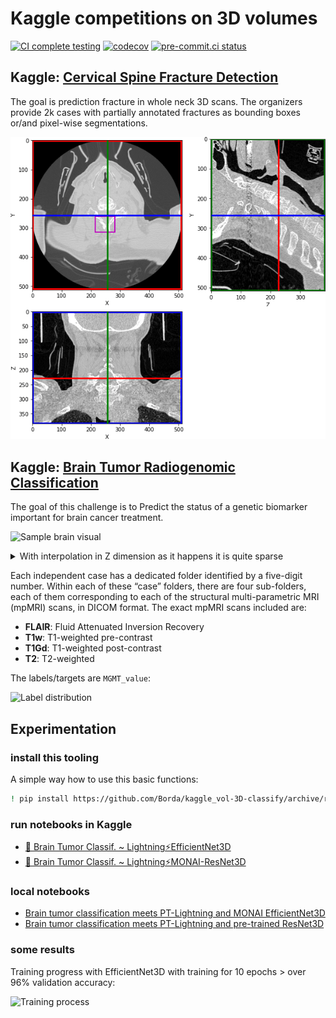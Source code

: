 # Kaggle competitions on 3D volumes

[![CI complete testing](https://github.com/Borda/kaggle_vol-3D-classify/actions/workflows/ci_testing.yml/badge.svg?branch=main&event=push)](https://github.com/Borda/kaggle_vol-3D-classify/actions/workflows/ci_testing.yml)
[![codecov](https://codecov.io/gh/Borda/kaggle_vol-3D-classify/branch/main/graph/badge.svg?token=bxqTQDXHvU)](https://codecov.io/gh/Borda/kaggle_vol-3D-classify)
[![pre-commit.ci status](https://results.pre-commit.ci/badge/github/Borda/kaggle_vol-3D-classify/main.svg)](https://results.pre-commit.ci/latest/github/Borda/kaggle_vol-3D-classify/main)

## Kaggle: [Cervical Spine Fracture Detection](https://www.kaggle.com/competitions/rsna-2022-cervical-spine-fracture-detection)

The goal is prediction fracture in whole neck 3D scans. The organizers provide 2k cases with partially annotated fractures as bounding boxes or/and pixel-wise segmentations.

![Sample brain visual](./assets/neck3D_spl.png)

## Kaggle: [Brain Tumor Radiogenomic Classification](https://www.kaggle.com/c/rsna-miccai-brain-tumor-radiogenomic-classification)

The goal of this challenge is to Predict the status of a genetic biomarker important for brain cancer treatment.

![Sample brain visual](./assets/brain3D_spl1.png)

<details>
  <summary>With interpolation in Z dimension as it happens it is quite sparse</summary>

![Sample brain visual](./assets/brain3D_spl2.png)

</details>

Each independent case has a dedicated folder identified by a five-digit number.
Within each of these “case” folders, there are four sub-folders, each of them corresponding to each of the structural multi-parametric MRI (mpMRI) scans, in DICOM format.
The exact mpMRI scans included are:

- **FLAIR**: Fluid Attenuated Inversion Recovery
- **T1w**: T1-weighted pre-contrast
- **T1Gd**: T1-weighted post-contrast
- **T2**: T2-weighted

The labels/targets are `MGMT_value`:

![Label distribution](./assets/labels.png)

## Experimentation

### install this tooling

A simple way how to use this basic functions:

```bash
! pip install https://github.com/Borda/kaggle_vol-3D-classify/archive/refs/heads/main.zip
```

### run notebooks in Kaggle

- [🧠 Brain Tumor Classif. ~ Lightning⚡EfficientNet3D](https://www.kaggle.com/jirkaborovec/brain-tumor-classif-lightning-efficientnet3d)
- [🧠 Brain Tumor Classif. ~ Lightning⚡MONAI-ResNet3D](https://www.kaggle.com/jirkaborovec/brain-tumor-classif-lightning-monai-resnet3d)

### local notebooks

- [Brain tumor classification meets PT-Lightning and MONAI EfficientNet3D](notebooks/Brain-tumor-classif_PT-Lightning_EfficientNet3D.ipynb)
- [Brain tumor classification meets PT-Lightning and pre-trained ResNet3D](notebooks/Brain-tumor-classif_PT-Lightning_ResNet3D.ipynb)

### some results

Training progress with EfficientNet3D with training  for 10 epochs > over 96% validation accuracy:

![Training process](./assets/metrics.png)
